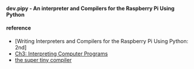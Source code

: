 
#### dev.pipy - An interpreter  and Compilers for the Raspberry Pi Using Python


#### reference  
* [Writing Interpreters and Compilers for the Raspberry Pi Using Python: 2nd]
* [Ch3: Interpreting Computer Programs](http://composingprograms.com/pages/31-introduction.html) 
* [the super tiny compiler](https://github.com/jamiebuilds/the-super-tiny-compiler)
